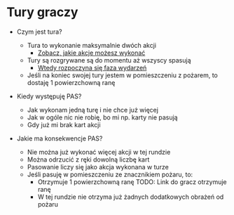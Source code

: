 # Tury graczy

- Czym jest tura?
    - Tura to wykonanie maksymalnie dwóch akcji
        - [Zobacz, jakie akcje możesz wykonać](../../akcje-graczy/akcje-podstawowe-info.md)
    - Tury są rozgrywane są do momentu aż wszyscy spasują
        - [Wtedy rozpoczyna się faza wydarzeń](../../faza-wydarzen/faza-wydarzen.md)
    - Jeśli na koniec swojej tury jestem w pomieszczeniu z pożarem, to dostaję 1 powierzchowną ranę

- Kiedy występuję PAS?
    - Jak wykonam jedną turę i nie chce już więcej
    - Jak w ogóle nic nie robię, bo mi np. karty nie pasują
    - Gdy już mi brak kart akcji

- Jakie ma konsekwencje PAS?
    - Nie można już wykonać więcej akcji w tej rundzie
    - Można odrzucić z ręki dowolną liczbę kart
    - Pasowanie liczy się jako akcja wykonana w turze
    - Jeśli pasuję w pomieszczeniu ze znacznikiem pożaru, to:
      - Otrzymuje 1 powierzchowną ranę TODO: Link do gracz otrzymuje ranę
      - W tej rundzie nie otrzyma już żadnych dodatkowych obrażeń od pożaru



